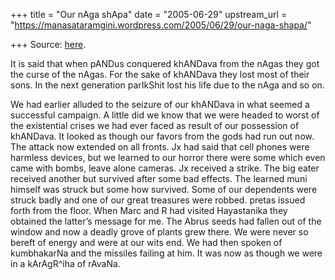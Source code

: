 +++
title = "Our nAga shApa"
date = "2005-06-29"
upstream_url = "https://manasataramgini.wordpress.com/2005/06/29/our-naga-shapa/"

+++
Source: [here](https://manasataramgini.wordpress.com/2005/06/29/our-naga-shapa/).

It is said that when pANDus conquered khANDava from the nAgas they got
the curse of the nAgas. For the sake of khANDava they lost most of their
sons. In the next generation parIkShit lost his life due to the nAga and
so on.

We had earlier alluded to the seizure of our khANDava in what seemed a
successful campaign. A little did we know that we were headed to worst
of the existential crises we had ever faced as result of our possession
of khANDava. It looked as though our favors from the gods had run out
now. The attack now extended on all fronts. Jx had said that cell phones
were harmless devices, but we learned to our horror there were some
which even came with bombs, leave alone cameras. Jx received a strike.
The big eater received another but survived after some bad effects. The
learned muni himself was struck but some how survived. Some of our
dependents were struck badly and one of our great treasures were robbed.
pretas issued forth from the floor. When Marc and R had visited
Hayastanika they obtained the latter’s message for me. The Abrus seeds
had fallen out of the window and now a deadly grove of plants grew
there. We were never so bereft of energy and were at our wits end. We
had then spoken of kumbhakarNa and the missiles failing at him. It was
now as though we were in a kArAgR^iha of rAvaNa.

